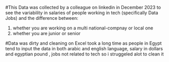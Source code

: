 #This Data was collected by a colleague on linkedin in December 2023 to see the variability in salaries of people working in tech (specifically Data Jobs) and the difference between:
1. whether you are working on a multi national-compnay or local one
2. whether you are junior or senior

#Data was dirty and cleaning on Excel took a long time as people in Egypt tend to input the data in both arabic and english language, salary in dollars and egyptian pound , jobs not related to tech so i struggeled alot to clean it
